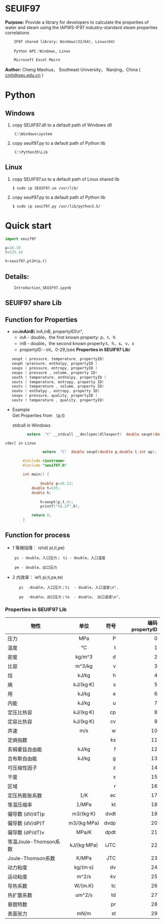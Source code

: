 # SEUIF97

**Purpose:** Provide a library for developers to calculate the properties of water and steam using the IAPWS-IF97 industry-standard steam properties correlations

        IF97 shared library: Windows(32/64), Linux(64)
        
        Python API：Windows, Linux
        
        Microsoft Excel Macro

**Author:** Cheng Maohua， Southeast University， Nanjing，China  ( cmh@seu.edu.cn )

# Python 

## Windows 
  
1. copy SEUIF97.dll  to a default path of Windows dll
      
        C:\Windows\system
   
2. copy seuif97.py to a default path of Python lib
    
        C:\Python35\Lib 
   
##  Linux   
    
 1. copy SEUIF97.so  to a default path of Linux shared lib
   
        $ sudo cp SEUIF97.so /usr/lib/

 2. copy seuif97.py to a default path of Python lib
   
        $ sudo cp seuif97.py /usr/lib/python3.5/
        
# Quick start

```python
import seuif97

p=16.10
t=535.10

h=seuif97.pt2h(p,t)
```
 
## Details:

        Introduction_SEUIF97.ipynb

##  SEUIF97 share Lib

## Function for Properties 

 * seu**inAinB**( inA,inB, propertyID)\n",
   *  inA -  double，the first known property: p、t、h
   *  inB -  double，the second known property:t、h、s、v、x
   *  propertyID  - int，0-29,(see **Properties in SEUIF97 Lib**)

```c
   seupt ( pressure, temperature, propertyID)
   seuph (pressure, enthalpy, propertyID )
   seups ( pressure, entropy, propertyID )
   seupv ( pressure , volume, property ID)
   seuth ( temperature, enthalpy, propertyID )
   seuts ( temperature, entropy, property ID)
   seutv ( temperature , volume, property ID)
   seuhs ( enthalpy , entropy, property ID)
   seupx ( pressure, quality, propertyID )
   seutx ( temperature , quality, propertyID)
```

* Example  
    Get Properties from （p,t)
         
    stdcall in  Windows

```c
          extern  "C" __stdcall __declspec(dllexport)  double seupt(double p,double t,int  propertyID);
```

    cdecl in Linux

```c
                 extern  "C"  double seupt(double p,double t,int wp);
```

```c
        #include <iostream>
        #include "seuif97.h"
  
        int main() {
	
                double p=16.13;
	        double t=535;
	        double h;
       
                h=seupt(p,t,4);
                printf("%5.2f",h);

	        return 0;
        }   

```

## Function for process  
   
*  1 等熵焓降： ishd( pi,ti,pe)
    
        pi - double，入口压力； ti - double，入口温度

        pe - double，出口压力

* 2 内效率： ief( pi,ti,pe,te)

         pi  -double，入口压力；ti  - double，入口温度\n",

         pe  -double，出口压力；te  - double， 出口温度\n",


### Properties in SEUIF97 Lib

|   物性       |    单位     |  符号  |  编码 propertyID   |   
| -------------|:----------:| ------:|-------:|
| 压力         |   MPa     |  P     |   0     |  
| 温度         |   °C      |  t     |   1     |
| 密度         | kg/m^3    |  d     |   2     |
| 比容         | m^3/kg    |  v     |   3     |
| 焓           | kJ/kg     |  h     |   4     |
| 熵           | kJ/(kg·K) |  s     |   5     |
| 用           | kJ/kg     |  e     |   6     |
| 内能         | kJ/kg     |  u     |   7     |
| 定压比热容    | kJ/(kg·K) |  cp    |   8     |
| 定容比热容    | kJ/(kg·K) |  cv    |   9     |		
| 声速         | m/s       |   w     | 10      |	
| 定熵指数   |             |  ks     | 11      |	
|亥姆霍兹自由能   |   kJ/kg          |  f     | 12      |	
|吉布斯自由能     |   kJ/kg           | g     | 13      |	
|可压缩性因子     |                      | z      | 14      |
| 干度                 |                      | x      | 15      |
| 区域                 |                      | r       | 16      |
| 定压热膨胀系数   |        1/K       | ec     | 17      |
| 等温压缩率         |        1/MPa   | kt     | 18      |
| 偏导数 (dV/dT)p	   |    m3/(kg·K)	     | dvdt     | 19      |
| 偏导数 (dV/dP)T	   |    m3/(kg·MPa)	  | dvdp    | 20      |
| 偏导数 (dP/dT)v	   |    MPa/K	         | dpdt	    | 21      |
| 等温Joule-Thomson系数	   |   kJ/(kg·MPa)        | iJTC	    | 22      |
| Joule-Thomson系数	   |  K/MPa        | JTC	    | 23      |
| 动力粘度        |        kg/(m·s)   | dv     | 24      |
| 运动粘度        |       m^2/s       | kv     | 25      |
| 导热系数        |       W/(m.K)	  | tc     | 26      |
| 热扩散系数      |       um^2/s	 | td     | 27      |
| 普朗特数        |            	  | pr     | 28      |
| 表面张力        |       mN/m    	  | st     | 29      |

